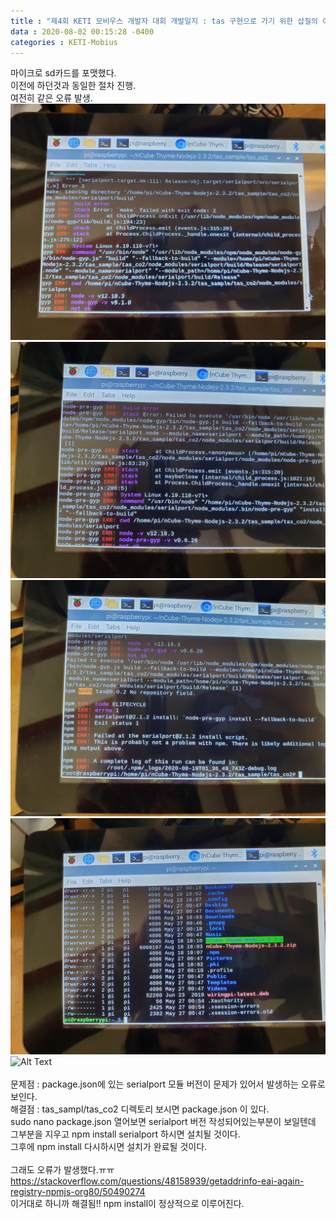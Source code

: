 ```yaml
---
title : "제4회 KETI 모비우스 개발자 대회 개발일지 : tas 구현으로 가기 위한 삽질의 여정2"
data : 2020-08-02 00:15:28 -0400
categories : KETI-Mobius
---
```

마이크로 sd카드를 포맷했다.<br>
이전에 하던것과 동일한 절차 진행.<br>
여전히 같은 오류 발생. <br>
![Alt Text](/assets/images/mobius/mobius04-1.jpeg)<br>
![Alt Text](/assets/images/mobius/mobius04-2.jpeg)<br>
![Alt Text](/assets/images/mobius/mobius04-3.jpeg)<br>
![Alt Text](/assets/images/mobius/mobius04-4.jpeg)<br>
![Alt Text](/assets/images/mobius/mobius04-5.jpeg)<br>
<br>
문제점 : package.json에 있는 serialport 모듈 버전이 문제가 있어서 발생하는 오류로 보인다.<br>
해결점 : tas_sampl/tas_co2 디렉토리 보시면 package.json 이 있다.<br>
sudo nano package.json 열어보면 serialport 버전 작성되어있는부분이 보일텐데 그부분을 지우고 npm install serialport 하시면 설치될 것이다.<br>
그후에 npm install 다시하시면 설치가 완료될 것이다.<br>
<br>
그래도 오류가 발생했다.ㅠㅠ<br>
<https://stackoverflow.com/questions/48158939/getaddrinfo-eai-again-registry-npmjs-org80/50490274> <br>
이거대로 하니까 해결됨!! npm install이 정상적으로 이루어진다. <br>
